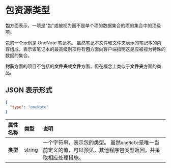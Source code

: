 # <a name="package-resource-type"></a>包资源类型

**包**方面表示，一项是"包"或被视为而不是单个项的数据集合的项的集合中的顶级项。

包的一个示例是 OneNote 笔记本。 虽然笔记本文件和文件夹表示的笔记本的内容组成，表示该笔记本的最高级别项将有**包**方面向客户端指明这是应被视为特殊的数据的集合。

**封装**方面的项目不包括的**文件夹**或**文件**方面，但在概念上类似于**文件夹**方面的商品。

## <a name="json-representation"></a>JSON 表示形式

<!-- { "blockType": "resource", "@odata.type": "microsoft.graph.package" } -->
```json
{
  "type": "oneNote"
}
```

| 属性名称 | 类型   | 说明                                                                                                                                                                      |
|:--------------|:-------|:---------------------------------------------------------------------------------------------------------------------------------------------------------------------------------|
| **类型**      | string | 一个字符串，表示包的类型。 虽然`oneNote`是唯一当前定义的值，可以预见，其他程序包类型返回，并采取相应处理措施。 |

<!-- {
  "type": "#page.annotation",
  "description": "The Package facet indicates that an item is the root of a special collection of items that should be treated as a single unit.",
  "keywords": "package, facet, onenote",
  "section": "documentation"
} -->
